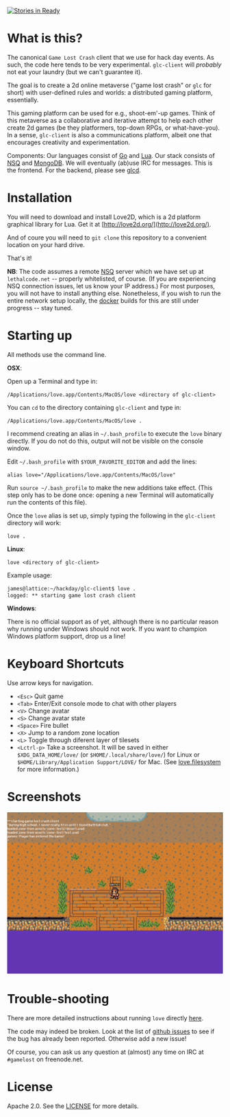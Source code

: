 [![Stories in Ready](https://badge.waffle.io/gamelost/glc-client.png?label=ready&title=Ready)](https://waffle.io/gamelost/glc-client)

What is this?
=============

The canonical `Game Lost Crash` client that we use for hack day events. As such, the code here tends to be very experimental. `glc-client` will *probably* not eat your laundry (but we can't guarantee it).

The goal is to create a 2d online metaverse ("game lost crash" or `glc` for short) with user-defined rules and worlds: a distributed gaming platform, essentially.

This gaming platform can be used for e.g., shoot-em'-up games. Think of this metaverse as a collaborative and iterative attempt to help each other create 2d games (be they platformers, top-down RPGs, or what-have-you). In a sense, `glc-client` is also a communications platform, albeit one that encourages creativity and experimentation.

Components: Our languages consist of [Go](http://golang.org/) and [Lua](http://www.lua.org/). Our stack consists of [NSQ](https://github.com/bitly/nsq) and [MongoDB](http://www.mongodb.org/). We will eventually (ab)use IRC for messages. This is the frontend. For the backend, please see [glcd](https://github.com/gamelost/glcd).

Installation
============

You will need to download and install Love2D, which is a 2d platform graphical library for Lua. Get it at [http://love2d.org/](http://love2d.org/).

And of coure you will need to `git clone` this repository to a convenient location on your hard drive.

That's it!

__NB__: The code assumes a remote [NSQ](https://github.com/bitly/nsq) server which we have set up at `lethalcode.net` -- properly whitelisted, of course. (If you are experiencing NSQ connection issues, let us know your IP address.) For most purposes, you will not have to install anything else. Nonetheless, if you wish to run the entire network setup locally, the [docker](https://www.docker.com/) builds for this are still under progress -- stay tuned.

Starting up
===========

All methods use the command line.

__OSX__:

Open up a Terminal and type in:

	/Applications/love.app/Contents/MacOS/love <directory of glc-client>

You can `cd` to the directory containing `glc-client` and type in:

	/Applications/love.app/Contents/MacOS/love .

I recommend creating an alias in `~/.bash_profile` to execute the `love` binary directly. If you do not do this, output will not be visible on the console window.

Edit `~/.bash_profile` with `$YOUR_FAVORITE_EDITOR` and add the lines:

	alias love="/Applications/love.app/Contents/MacOS/love"

Run `source ~/.bash_profile` to make the new additions take effect. (This step only has to be done once: opening a new Terminal will automatically run the contents of this file).

Once the `love` alias is set up, simply typing the following in the `glc-client` directory will work:

	love .

__Linux__:

	love <directory of glc-client>

Example usage:

	james@lattice:~/hackday/glc-client$ love .
	logged:	** starting game lost crash client

__Windows__:

There is no official support as of yet, although there is no particular reason why running under Windows should not work. If you want to champion Windows platform support, drop us a line!

Keyboard Shortcuts
==================

Use arrow keys for navigation.

* `<Esc>` Quit game
* `<Tab>` Enter/Exit console mode to chat with other players
* `<V>` Change avatar
* `<S>` Change avatar state
* `<Space>` Fire bullet
* `<X>` Jump to a random zone location
* `<L>` Toggle through diferent layer of tilesets
* `<Lctrl-p>` Take a screenshot. It will be saved in either
  `$XDG_DATA_HOME/love/` (or `$HOME/.local/share/love/`) for Linux or
  `$HOME/Library/Application Support/LOVE/` for Mac. (See
  [love.filesystem](http://love2d.org/wiki/love.filesystem) for more
  information.)

Screenshots
===========

![obligatory screenshot](assets/screenshots/screenshot-1.png)

Trouble-shooting
================

There are more detailed instructions about running `love` directly [here](http://love2d.org/wiki/Getting_Started).

The code may indeed be broken. Look at the list of [github issues](https://github.com/gamelost/glc-client/issues) to see if the bug has already been reported. Otherwise add a new issue!

Of course, you can ask us any question at (almost) any time on IRC at `#gamelost` on freenode.net.

License
=======

Apache 2.0. See the [LICENSE](LICENSE) for more details.
